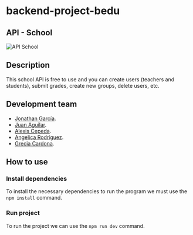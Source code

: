 # backend-project-bedu

## API - School
![API School](https://drive.google.com/file/d/1-AqBzyhv1hfnJ8e_zGrhWILxF8oor6tt/view?usp=sharing)

## Description 
This school API is free to use and you can create users (teachers and students), submit grades, create new groups, delete users, etc.

## Development team
- [Jonathan García](https://github.com/JAGarciaGomez06).
- [Juan Aguilar](https://github.com/JuanAguilarDev).
- [Alexis Cepeda](https://github.com/AlexxCepeda).
- [Angelica Rodríguez](https://github.com/angelicardz).
- [Grecia Cardona](https://github.com/Grecia1331).

## How to use
### Install dependencies
To install the necessary dependencies to run the program we must use the ```npm install``` command.

### Run project
To run the project we can use the ```npm run dev``` command.
